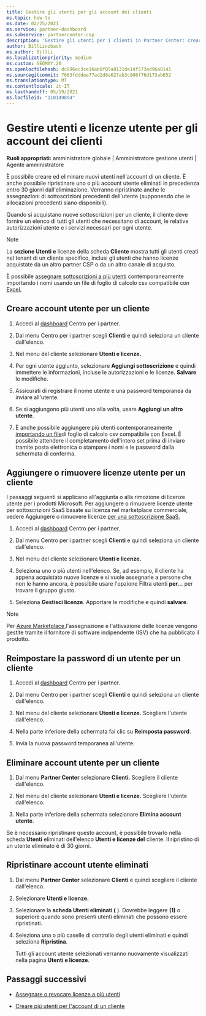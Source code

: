```yaml
---
title: Gestire gli utenti per gli account dei clienti
ms.topic: how-to
ms.date: 02/25/2021
ms.service: partner-dashboard
ms.subservice: partnercenter-csp
description: 'Gestire gli utenti per i clienti in Partner Center: creare account utente, aggiungere o rimuovere licenze utente, reimpostare le password ed eliminare o ripristinare gli account utente.'
author: BillLinzbach
ms.author: BillLi
ms.localizationpriority: medium
ms.custom: SEOMAY.20
ms.openlocfilehash: dc896ec3ce16ab0f05a8131de14f573ad96a8141
ms.sourcegitcommit: 7063fdddee77ad2d8e627ab3c806f76d173ab652
ms.translationtype: MT
ms.contentlocale: it-IT
ms.lasthandoff: 05/19/2021
ms.locfileid: "110149894"
---
```

# <a name="manage-users-and-user-licenses-for-customer-accounts"></a>Gestire utenti e licenze utente per gli account dei clienti 

**Ruoli appropriati:** amministratore globale | Amministratore gestione utenti | Agente amministratore


È possibile creare ed eliminare nuovi utenti nell'account di un cliente. È anche possibile ripristinare uno o più account utente eliminati in precedenza entro 30 giorni dall'eliminazione. Verranno ripristinate anche le assegnazioni di sottoscrizioni precedenti dell'utente (supponendo che le allocazioni precedenti siano disponibili).

Quando si acquistano nuove sottoscrizioni per un cliente, il cliente deve fornire un elenco di tutti gli utenti che necessitano di account, le relative autorizzazioni utente e i servizi necessari per ogni utente.  

>[!NOTE]
>La **sezione Utenti e** licenze della scheda **Cliente** mostra tutti gli utenti creati nel tenant di un cliente specifico, inclusi gli utenti che hanno licenze acquistate da un altro partner CSP o da un altro canale di acquisto.

È possibile [assegnare sottoscrizioni a più utenti](bulk-license-provisioning-for-multiple-users.md) contemporaneamente importando i nomi usando un file di foglio di calcolo csv compatibile con [Excel.](adding-multiple-users-to-a-customer-account.md)

<a href="" id="createuseraccounts"></a>

## <a name="create-user-accounts-for-a-customer"></a>Creare account utente per un cliente

1. Accedi al [dashboard](https://partner.microsoft.com/dashboard) Centro per i partner.

2. Dal menu Centro per i partner scegli **Clienti** e quindi seleziona un cliente dall'elenco.

3. Nel menu del cliente selezionare **Utenti e licenze.**

4. Per ogni utente aggiunto, selezionare **Aggiungi sottoscrizione** e quindi immettere le informazioni, incluse le autorizzazioni e le licenze. **Salvare** le modifiche.

5. Assicurati di registrare il nome utente e una password temporanea da inviare all'utente.

6. Se si aggiungono più utenti uno alla volta, usare **Aggiungi un altro utente**.

7. È anche possibile aggiungere più utenti contemporaneamente [importando un file](adding-multiple-users-to-a-customer-account.md)di foglio di calcolo csv compatibile con Excel. È possibile attendere il completamento dell'intero set prima di inviare tramite posta elettronica o stampare i nomi e le password dalla schermata di conferma.

<a href="" id="userlicensing"></a>

## <a name="add-or-remove-user-licenses-for-a-customer"></a>Aggiungere o rimuovere licenze utente per un cliente

I passaggi seguenti si applicano all'aggiunta o alla rimozione di licenze utente per i prodotti Microsoft. Per aggiungere o rimuovere licenze utente per sottoscrizioni SaaS basate su licenza nel marketplace commerciale, vedere Aggiungere o rimuovere licenze [per una sottoscrizione SaaS.](csp-commercial-marketplace-manage.md#add-or-remove-licenses-for-a-saas-subscription)

1. Accedi al [dashboard](https://partner.microsoft.com/dashboard) Centro per i partner.

2. Dal menu Centro per i partner scegli **Clienti** e quindi seleziona un cliente dall'elenco.

3. Nel menu del cliente selezionare **Utenti e licenze.**

4. Seleziona uno o più utenti nell'elenco. Se, ad esempio, il cliente ha appena acquistato nuove licenze e si vuole assegnarle a persone che non le hanno ancora, è possibile usare l'opzione Filtra utenti **per...** per trovare il gruppo giusto.

5. Seleziona **Gestisci licenze**. Apportare le modifiche e quindi **salvare**.

> [!NOTE]
> Per [Azure Marketplace,](csp-commercial-marketplace-manage.md#assign-licenses-and-activate-a-subscription-on-behalf-of-a-customer)l'assegnazione e l'attivazione delle licenze vengono gestite tramite il fornitore di software indipendente (ISV) che ha pubblicato il prodotto.

<a href="" id="resetpassword"></a>

## <a name="reset-a-users-password-for-a-customer"></a>Reimpostare la password di un utente per un cliente

1. Accedi al [dashboard](https://partner.microsoft.com/dashboard) Centro per i partner.

2. Dal menu Centro per i partner scegli **Clienti** e quindi seleziona un cliente dall'elenco.

3. Nel menu del cliente selezionare **Utenti e licenze.** Scegliere l'utente dall'elenco.

4. Nella parte inferiore della schermata fai clic su **Reimposta password**. 

5. Invia la nuova password temporanea all'utente.

<a href="" id="deleteuseraccounts"></a>

## <a name="delete-user-accounts-for-a-customer"></a>Eliminare account utente per un cliente

1. Dal menu **Partner Center** selezionare **Clienti.** Scegliere il cliente dall'elenco.

2. Nel menu del cliente selezionare **Utenti e licenze.** Scegliere l'utente dall'elenco.

3. Nella parte inferiore della schermata selezionare **Elimina account utente**.

Se è necessario ripristinare questo account, è possibile trovarlo nella scheda **Utenti** eliminati dell'elenco **Utenti e licenze del** cliente. Il ripristino di un utente eliminato è di 30 giorni.

<a href="" id="restoreuseraccounts"></a>

## <a name="restore-deleted-user-accounts"></a>Ripristinare account utente eliminati

1. Dal menu **Partner Center** selezionare **Clienti** e quindi scegliere il cliente dall'elenco.

2. Selezionare **Utenti e licenze.**

3. Selezionare la **scheda Utenti eliminati (** ). Dovrebbe leggere **(1)** o superiore quando sono presenti utenti eliminati che possono essere ripristinati.

4. Seleziona una o più caselle di controllo degli utenti eliminati e quindi seleziona **Ripristina**.

    Tutti gli account utente selezionati verranno nuovamente visualizzati nella pagina **Utenti e licenze**.

## <a name="next-steps"></a>Passaggi successivi

- [Assegnare o revocare licenze a più utenti](bulk-license-provisioning-for-multiple-users.md)

- [Creare più utenti per l'account di un cliente](adding-multiple-users-to-a-customer-account.md)